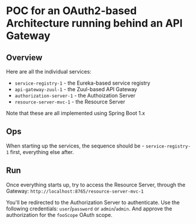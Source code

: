 
# POC for an OAuth2-based Architecture running behind an API Gateway

## Overview
Here are all the individual services: 
- `service-registry-1` - the Eureka-based service registry
- `api-gateway-zuul-1` - the Zuul-based API Gateway
- `authorization-server-1` - the Authoization Server
- `resource-server-mvc-1` - the Resource Server

Note that these are all implemented using Spring Boot 1.x


## Ops
When starting up the services, the sequence should be - `service-registry-1` first, everything else after. 


## Run
Once everything starts up, try to access the Resource Server, through the Gateway: 
`http://localhost:8765/resource-server-mvc-1`

You'll be redirected to the Authorization Server to authenticate. 
Use the following credentials: `user`/`password` or `admin`/`admin`. 
And approve the authorization for the `fooScope` OAuth scope. 
